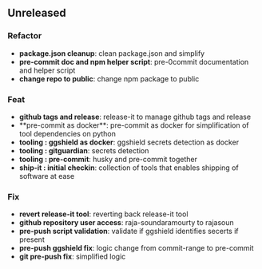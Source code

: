 ## Unreleased

### Refactor

-   **package.json cleanup**: clean package.json and simplify
-   **pre-commit doc and npm helper script**: pre-0commit documentation and helper script
-   **change repo to public**: change npm package to public

### Feat

-   **github tags and release**: release-it to manage github tags and release
-   \*\*pre-commit as docker\*\*: pre-commit as docker for simplification of tool dependencies on python
-   **tooling : ggshield as docker**: ggshield secrets detection as docker
-   **tooling : gitguardian**: secrets detection
-   **tooling : pre-commit**: husky and pre-commit together
-   **ship-it : initial checkin**: collection of tools that enables shipping of software at ease

### Fix

-   **revert release-it tool**: reverting back release-it tool
-   **github repository user access**: raja-soundaramourty to rajasoun
-   **pre-push script validation**: validate if ggshield identifies secerts if present
-   **pre-push ggshield fix**: logic change from commit-range to pre-commit
-   **git pre-push fix**: simplified logic
